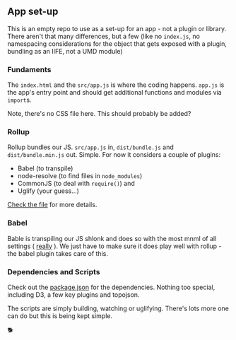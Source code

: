 ## App set-up

This is an empty repo to use as a set-up for an app - not a plugin or library. There aren't that many differences, but a few (like no `index.js`, no namespacing considerations for the object that gets exposed with a plugin, bundling as an IIFE, not a UMD module)

### Fundaments

The `index.html` and the `src/app.js` is where the coding happens. `app.js` is the app's entry point and should get additional functions and modules via `import`s.

Note, there's no CSS file here. This should probably be added?

### Rollup

Rollup bundles our JS. `src/app.js` in, `dist/bundle.js` and `dist/bundle.min.js` out. Simple. For now it considers a couple of plugins:

* Babel (to transpile)
* node-resolve (to find files in `node_modules`)
* CommonJS (to deal with `require()`) and 
* Uglify (your guess...)

[Check the file](https://github.com/larsvers/app-setup/blob/master/rollup.config.js) for more details.

### Babel

Bable is transpiling our JS shlonk and does so with the most mnml of all settings ( [really](https://github.com/larsvers/app-setup/blob/master/.babelrc) ). We just have to make sure it does play well with rollup - the babel plugin takes care of this.

### Dependencies and Scripts

Check out the [package.json](https://github.com/larsvers/app-setup/blob/master/package.json) for the dependencies. Nothing too special, including D3, a few key plugins and topojson. 

The scripts are simply building, watching or uglifying. There's lots more one can do but this is being kept simple. 

🐕